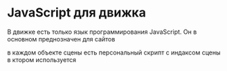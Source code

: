 # JavaScript для движка

В движке есть только язык программирования JavaScript. Он в основном преднозначен для сайтов

в каждом объекте сцены есть персональный скрипт с индаксом сцены в ктором используется
